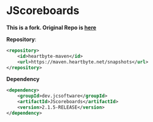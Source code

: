 # JScoreboards

**This is a fork. Original Repo is [here](https://github.com/JordanOsterberg/JScoreboards)**

**Repository**:
```xml
<repository>
    <id>heartbyte-maven</id>
    <url>https://maven.heartbyte.net/snapshots</url>
</repository>
```

**Dependency**
```xml
<dependency>
    <groupId>dev.jcsoftware</groupId>
    <artifactId>JScoreboards</artifactId>
    <version>2.1.5-RELEASE</version>
</dependency>
```
